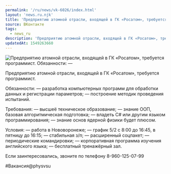 ```yaml
---
permalink: '/ru/news/vk-6026/index.html'
layout: 'news.ru.njk'
title: 'Предприятию атомной отрасли, входящей в ГК «Росатом», требуется программист'
source: ВКонтакте
tags:
  - news_ru
description: 'Предприятию атомной отрасли, входящей в ГК «Росатом», требуется программист'
updatedAt: 1549263660
---
```

![Предприятию атомной отрасли, входящей в ГК «Росатом», требуется программист. Обязанности: —](https://sun9-50.userapi.com/impf/1ng3UHxkU7iLeksxtwqwe6V-oqNy31iY1wgPmg/k7H7_lP_pww.jpg?size=900x600&quality=96&proxy=1&sign=7541b45906e66bf590aaee0ac7824dac&c_uniq_tag=iGkjyyeH2b_nXiB2txo63cqkQuGyHe7wb0Qz5UOHvOg&type=album)

Предприятию атомной отрасли, входящей в ГК «Росатом», требуется программист.

Обязанности:
— разработка компьютерных программ для обработки данных и регистрации параметров;
— построение методик проведения испытаний.

Требования:
— высшеё техническое образование;
— знание ООП, базовая алгоритмическая подготовка;
— владеть С# или другим языком программирования;
— знание основ ядерной физики будет плюсом.

Условия:
— работа в Нововоронеже;
— график 5/2 с 8:00 до 16:45, в пятницу до 16:15;
— стабильная з/п;
— расширенный соцпакет;
— периодические командировки;
— корпоративная программа изучения английского языка;
— бесплатный тренажёрный зал.

Если заинтересовались, звоните по телефону 8-960-125-07-99

#Вакансия@physvsu

